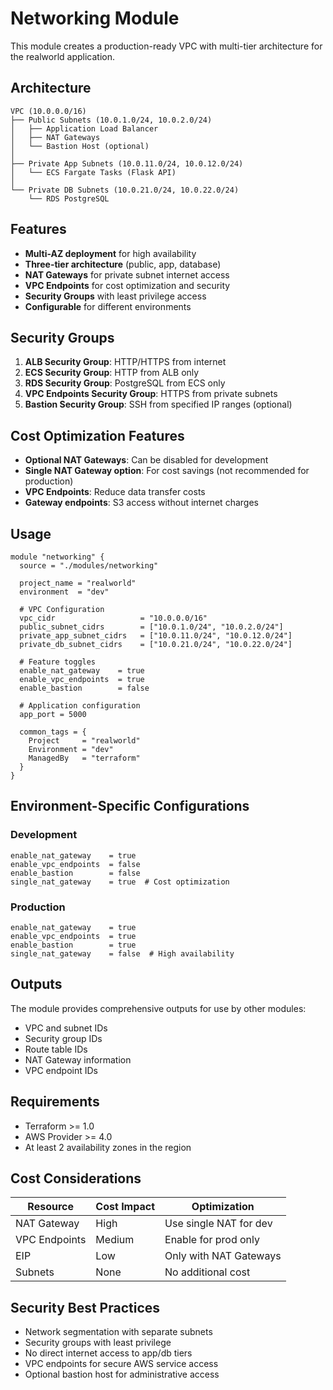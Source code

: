 # Networking Module

This module creates a production-ready VPC with multi-tier architecture for the realworld application.

## Architecture

```
VPC (10.0.0.0/16)
├── Public Subnets (10.0.1.0/24, 10.0.2.0/24)
│   ├── Application Load Balancer
│   ├── NAT Gateways
│   └── Bastion Host (optional)
│
├── Private App Subnets (10.0.11.0/24, 10.0.12.0/24)
│   └── ECS Fargate Tasks (Flask API)
│
└── Private DB Subnets (10.0.21.0/24, 10.0.22.0/24)
    └── RDS PostgreSQL
```

## Features

- **Multi-AZ deployment** for high availability
- **Three-tier architecture** (public, app, database)
- **NAT Gateways** for private subnet internet access
- **VPC Endpoints** for cost optimization and security
- **Security Groups** with least privilege access
- **Configurable** for different environments

## Security Groups

1. **ALB Security Group**: HTTP/HTTPS from internet
2. **ECS Security Group**: HTTP from ALB only
3. **RDS Security Group**: PostgreSQL from ECS only
4. **VPC Endpoints Security Group**: HTTPS from private subnets
5. **Bastion Security Group**: SSH from specified IP ranges (optional)

## Cost Optimization Features

- **Optional NAT Gateways**: Can be disabled for development
- **Single NAT Gateway option**: For cost savings (not recommended for production)
- **VPC Endpoints**: Reduce data transfer costs
- **Gateway endpoints**: S3 access without internet charges

## Usage

```hcl
module "networking" {
  source = "./modules/networking"

  project_name = "realworld"
  environment  = "dev"

  # VPC Configuration
  vpc_cidr                   = "10.0.0.0/16"
  public_subnet_cidrs        = ["10.0.1.0/24", "10.0.2.0/24"]
  private_app_subnet_cidrs   = ["10.0.11.0/24", "10.0.12.0/24"]
  private_db_subnet_cidrs    = ["10.0.21.0/24", "10.0.22.0/24"]

  # Feature toggles
  enable_nat_gateway    = true
  enable_vpc_endpoints  = true
  enable_bastion        = false

  # Application configuration
  app_port = 5000

  common_tags = {
    Project     = "realworld"
    Environment = "dev"
    ManagedBy   = "terraform"
  }
}
```

## Environment-Specific Configurations

### Development
```hcl
enable_nat_gateway    = true
enable_vpc_endpoints  = false
enable_bastion        = false
single_nat_gateway    = true  # Cost optimization
```

### Production
```hcl
enable_nat_gateway    = true
enable_vpc_endpoints  = true
enable_bastion        = true
single_nat_gateway    = false  # High availability
```

## Outputs

The module provides comprehensive outputs for use by other modules:

- VPC and subnet IDs
- Security group IDs
- Route table IDs
- NAT Gateway information
- VPC endpoint IDs

## Requirements

- Terraform >= 1.0
- AWS Provider >= 4.0
- At least 2 availability zones in the region

## Cost Considerations

| Resource | Cost Impact | Optimization |
|----------|-------------|--------------|
| NAT Gateway | High | Use single NAT for dev |
| VPC Endpoints | Medium | Enable for prod only |
| EIP | Low | Only with NAT Gateways |
| Subnets | None | No additional cost |

## Security Best Practices

- Network segmentation with separate subnets
- Security groups with least privilege
- No direct internet access to app/db tiers
- VPC endpoints for secure AWS service access
- Optional bastion host for administrative access
